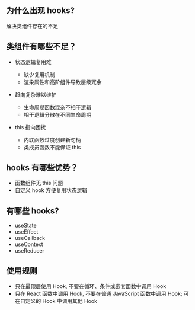 ## 为什么出现 hooks?

解决类组件存在的不足

## 类组件有哪些不足？

- 状态逻辑复用难

  - 缺少复用机制
  - 渲染属性和高阶组件导致层级冗余

- 趋向复杂难以维护

  - 生命周期函数混杂不相干逻辑
  - 相干逻辑分散在不同生命周期

- this 指向困扰
  - 内联函数过度创建新句柄
  - 类成员函数不能保证 this

## hooks 有哪些优势？

- 函数组件无 this 问题
- 自定义 hook 方便复用状态逻辑

## 有哪些 hooks?

- useState
- useEffect
- useCallback
- useContext
- useReducer

## 使用规则

- 只在最顶层使用 Hook, 不要在循环、条件或嵌套函数中调用 Hook
- 只在 React 函数中调用 Hook, 不要在普通 JavaScript 函数中调用 Hook; 可在自定义的 Hook 中调用其他 Hook

